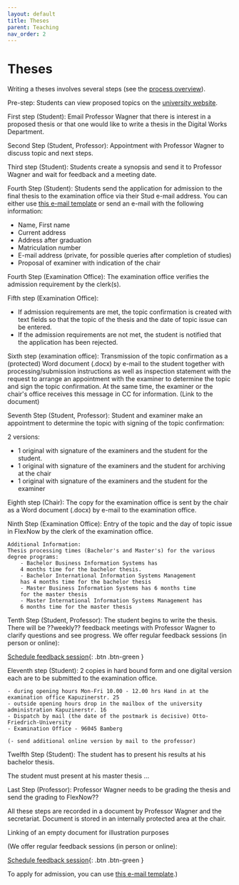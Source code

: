 ```yaml
---
layout: default
title: Theses
parent: Teaching
nav_order: 2
---
```


# Theses

Writing a theses involves several steps (see the [process overview](theses_process.html)).

Pre-step:
Students can view proposed topics on the [university website](https://www.uni-bamberg.de/digital-work/studium/abschlussarbeiten/).

First step (Student):
Email Professor Wagner that there is interest in a proposed thesis or that one would like to write a thesis in the Digital Works Department.

Second Step (Student, Professor):
Appointment with Professor Wagner to discuss topic and next steps.

Third step (Student):
Students create a synopsis and send it to Professor Wagner and wait for feedback and a meeting date.

Fourth Step (Student):
Students send the application for admission to the final thesis to the examination office via their Stud e-mail address. You can either use [this e-mail template](theses_admission_mail.html) or send an e-mail with the following information:
- Name, First name
- Current address
- Address after graduation
- Matriculation number
- E-mail address (private, for possible queries after completion of studies)
- Proposal of examiner with indication of the chair

Fourth Step (Examination Office):
The examination office verifies the admission requirement by the clerk(s).

Fifth step (Examination Office):
- If admission requirements are met, the topic confirmation is created with text fields so that the topic of the thesis and the date of topic issue can be entered.
- If the admission requirements are not met, the student is notified that the application has been rejected.

Sixth step (examination office):
Transmission of the topic confirmation as a (protected) Word document (.docx) by e-mail to the student together with processing/submission instructions as well as inspection statement with the request to arrange an appointment with the examiner to determine the topic and sign the topic confirmation. At the same time, the examiner or the chair's office receives this message in CC for information.
(Link to the document)

Seventh Step (Student, Professor):
Student and examiner make an appointment to determine the topic with signing of the topic confirmation:

2 versions: 
- 1 original with signature of the examiners and the student for the student.
- 1 original with signature of the examiners and the student for archiving at the chair
- 1 original with signature of the examiners and the student for the examiner

Eighth step (Chair):
The copy for the examination office is sent by the chair as a Word document (.docx) by e-mail to the examination office.

Ninth Step (Examination Office):
Entry of the topic and the day of topic issue in FlexNow by the clerk of the examination office.

    Additional Information:
    Thesis processing times (Bachelor's and Master's) for the various degree programs:
        - Bachelor Business Information Systems has 
        4 months time for the bachelor thesis.
        - Bachelor International Information Systems Management 
        has 4 months time for the bachelor thesis
        - Master Business Information Systems has 6 months time 
        for the master thesis
        - Master International Information Systems Management has 
        6 months time for the master thesis

Tenth Step (Student, Professor):
The student begins to write the thesis.
    There will be ??weekly?? feedback meetings with Professor Wagner to clarify questions and see progress.
We offer regular feedback sessions (in person or online):

[Schedule feedback session](https://calendly.com/gerit-wagner/30min){: .btn .btn-green }


Eleventh step (Student):
2 copies in hard bound form and one digital version each are to be submitted to the examination office.
    
    - during opening hours Mon-Fri 10.00 - 12.00 hrs Hand in at the examination office Kapuzinerstr. 25
    - outside opening hours drop in the mailbox of the university administration Kapuzinerstr. 16
    - Dispatch by mail (the date of the postmark is decisive) Otto-Friedrich-University 
    - Examination Office - 96045 Bamberg

    (- send additional online version by mail to the professor)

Twelfth Step (Student):
The student has to present his results at his bachelor thesis.

The student must present at his master thesis ...

Last Step (Professor):
Professor Wagner needs to be grading the thesis and send the grading to FlexNow??

All these steps are recorded in a document by Professor Wagner and the secretariat.  Document is stored in an internally protected area at the chair.

Linking of an empty document for illustration purposes


(We offer regular feedback sessions (in person or online):

[Schedule feedback session](https://calendly.com/gerit-wagner/30min){: .btn .btn-green }

To apply for admission, you can use [this e-mail template](theses_admission_mail.html).)
